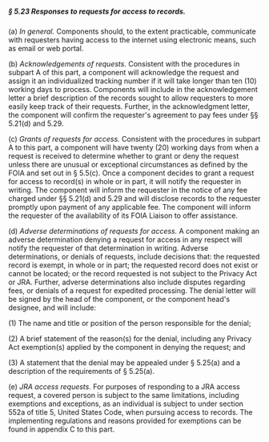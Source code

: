 ##### § 5.23 Responses to requests for access to records. #####

(a) *In general.* Components should, to the extent practicable, communicate with requesters having access to the internet using electronic means, such as email or web portal.

(b) *Acknowledgements of requests.* Consistent with the procedures in subpart A of this part, a component will acknowledge the request and assign it an individualized tracking number if it will take longer than ten (10) working days to process. Components will include in the acknowledgement letter a brief description of the records sought to allow requesters to more easily keep track of their requests. Further, in the acknowledgment letter, the component will confirm the requester's agreement to pay fees under §§ 5.21(d) and 5.29.

(c) *Grants of requests for access.* Consistent with the procedures in subpart A to this part, a component will have twenty (20) working days from when a request is received to determine whether to grant or deny the request unless there are unusual or exceptional circumstances as defined by the FOIA and set out in § 5.5(c). Once a component decides to grant a request for access to record(s) in whole or in part, it will notify the requester in writing. The component will inform the requester in the notice of any fee charged under §§ 5.21(d) and 5.29 and will disclose records to the requester promptly upon payment of any applicable fee. The component will inform the requester of the availability of its FOIA Liaison to offer assistance.

(d) *Adverse determinations of requests for access.* A component making an adverse determination denying a request for access in any respect will notify the requester of that determination in writing. Adverse determinations, or denials of requests, include decisions that: the requested record is exempt, in whole or in part; the requested record does not exist or cannot be located; or the record requested is not subject to the Privacy Act or JRA. Further, adverse determinations also include disputes regarding fees, or denials of a request for expedited processing. The denial letter will be signed by the head of the component, or the component head's designee, and will include:

(1) The name and title or position of the person responsible for the denial;

(2) A brief statement of the reason(s) for the denial, including any Privacy Act exemption(s) applied by the component in denying the request; and

(3) A statement that the denial may be appealed under § 5.25(a) and a description of the requirements of § 5.25(a).

(e) *JRA access requests.* For purposes of responding to a JRA access request, a covered person is subject to the same limitations, including exemptions and exceptions, as an individual is subject to under section 552a of title 5, United States Code, when pursuing access to records. The implementing regulations and reasons provided for exemptions can be found in appendix C to this part.